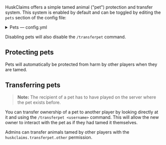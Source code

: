 HuskClaims offers a simple tamed animal ("pet") protection and transfer system. This system is enabled by default and can be toggled by editing the `pets` section of the config file:

<details>
<summary>Pets &mdash; config.yml</summary>

```yaml
pets:
  enabled: true
```
</details>

Disabling pets will also disable the `/transferpet` command.

## Protecting pets
Pets will automatically be protected from harm by other players when they are tamed.

## Transferring pets
> **Note:** The recipient of a pet has to have played on the server where the pet exists before.

You can transfer ownership of a pet to another player by looking directly at it and using the `/transferpet <username>` command. This will allow the new owner to interact with the pet as if they had tamed it themselves.

Admins can transfer animals tamed by other players with the `huskclaims.transferpet.other` permission.